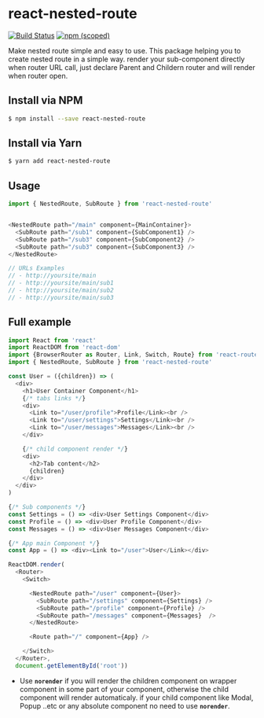 # react-nested-route

[![Build Status](https://travis-ci.org/binothman/react-nested-route.svg?branch=master)](https://travis-ci.org/binothman/react-nested-route) [![npm (scoped)](https://img.shields.io/npm/v/@cycle/core.svg)](https://www.npmjs.com/package/react-nested-route)

Make nested route simple and easy to use.
This package helping you to create nested route in a simple way. render your sub-component directly when router URL call, just declare Parent and Childern router and will render when router open.


## Install via NPM

```sh
$ npm install --save react-nested-route
```
## Install via Yarn

```sh
$ yarn add react-nested-route
```

## Usage
```js
import { NestedRoute, SubRoute } from 'react-nested-route'


<NestedRoute path="/main" component={MainContainer}> 
  <SubRoute path="/sub1" component={SubComponent1} /> 
  <SubRoute path="/sub3" component={SubComponent2} /> 
  <SubRoute path="/sub3" component={SubComponent3} /> 
</NestedRoute>

// URLs Examples
// - http://yoursite/main
// - http://yoursite/main/sub1
// - http://yoursite/main/sub2
// - http://yoursite/main/sub3

```


## Full example

```js
import React from 'react'
import ReactDOM from 'react-dom'
import {BrowserRouter as Router, Link, Switch, Route} from 'react-router-dom'
import { NestedRoute, SubRoute } from 'react-nested-route'

const User = ({children}) => (
  <div>
    <h1>User Container Component</h1>
    {/* tabs links */}
    <div>
      <Link to="/user/profile">Profile</Link><br />
      <Link to="/user/settings">Settings</Link><br />
      <Link to="/user/messages">Messages</Link><br />
    </div>

    {/* child component render */}
    <div>
      <h2>Tab content</h2>
      {children}
    </div>
  </div>
)

{/* Sub components */}
const Settings = () => <div>User Settings Component</div>
const Profile = () => <div>User Profile Component</div>
const Messages = () => <div>User Messages Component</div>

{/* App main Component */}
const App = () => <div><Link to="/user">User</Link></div>

ReactDOM.render(
  <Router>
    <Switch>

      <NestedRoute path="/user" component={User}>
        <SubRoute path="/settings" component={Settings} />
        <SubRoute path="/profile" component={Profile} />
        <SubRoute path="/messages" component={Messages}  />
      </NestedRoute>

      <Route path="/" component={App} />

    </Switch>
  </Router>,
  document.getElementById('root'))
```
* Use __`norender`__ if you will render the children component on wrapper component in some part of your component, otherwise the child component will render automaticaly. if your child component like Modal, Popup ..etc or any absolute component no need to use __`norender`__.

